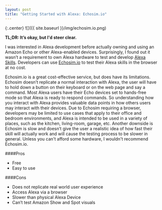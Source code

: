 ```yaml
---
layout: post
title: "Getting Started with Alexa: Echosim.io"
---
```


{:.center}
![]({{ site.baseurl }}/img/echosim.io.png)

**TL;DR: It’s okay, but I'd steer clear.** 

I was interested in Alexa development before actually owning and using an Amazon Echo or other Alexa-enabled devices. Surprisingly, I found out it wasn’t a requirement to own Alexa hardware to test and develop [Alexa Skills](https://www.amazon.com/b?node=13727921011). Developers can use [Echosim.io](https://echosim.io/welcome) to test their Alexa skills in the browser at no cost. 

Echosim.io is a great cost-effective service, but does have its limitations. Echosim doesn’t replicate a normal interaction with Alexa, the user will have to hold down a button on their keyboard or on the web page and say a command. Most Alexa users have their Echo devices set to hands-free mode so that Alexa is ready to respond commands. So understanding how you interact with Alexa provides valuable data points in how others users may interact with their devices. Due to Echosim requiring a browser, developers may be limited to use cases that apply to their office and bedroom environments, and Alexa is intended to be used in a variety of places, such as the kitchen, living-room, garage, etc. Another downside is Echosim is slow and doesn’t give the user a realistic idea of how fast their skill will actually work and will cause the testing process to be slower in general. Unless you can't afford some hardware, I wouldn't recommend Echosim.io.

####Pros
- Free
- Easy to use

####Cons
- Does not replicate real world user experience
- Access Alexa via a browser
- Slower than physical Alexa Device
- Can’t test Amazon Show and Spot visuals   